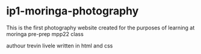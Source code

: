 # ip1-moringa-photography
This is the first photography website created for the purposes of learning at moringa pre-prep mpp22 class

authour trevin livele
written in html and css
